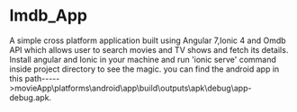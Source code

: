 # Imdb_App
A simple cross platform application built using Angular 7,Ionic 4 and Omdb API which allows user to search movies and TV shows and fetch its details.
Install angular and Ionic in your machine and run 'ionic serve' command inside project directory to see the magic.
you can find the android app in this path----->movieApp\platforms\android\app\build\outputs\apk\debug\app-debug.apk.
